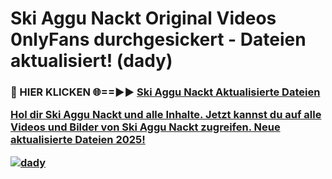 # Ski Aggu Nackt Original Videos 0nlyFans durchgesickert - Dateien aktualisiert! (dady)

<h3>🔴 HIER KLICKEN 🌐==►► <a href="https://tinyurl.com/h6vf6nb8" rel="nofollow">Ski Aggu Nackt Aktualisierte Dateien

Hol dir Ski Aggu Nackt und alle Inhalte. Jetzt kannst du auf alle Videos und Bilder von Ski Aggu Nackt zugreifen. Neue aktualisierte Dateien 2025!

[![dady](https://i.imgur.com/sD4kR3V.gif)](https://tinyurl.com/h6vf6nb8)
